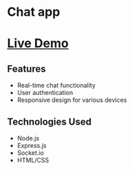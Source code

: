 # Chat app

# [Live Demo](https://kf-chat-app.onrender.com/)

## Features
- Real-time chat functionality
- User authentication
- Responsive design for various devices

## Technologies Used
- Node.js
- Express.js
- Socket.io
- HTML/CSS
